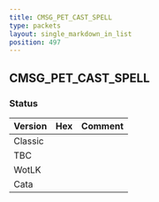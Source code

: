 ```yaml
---
title: CMSG_PET_CAST_SPELL
type: packets
layout: single_markdown_in_list
position: 497
---
```


## CMSG_PET_CAST_SPELL

### Status

Version | Hex | Comment
---------- | ---------- | ---------- 
Classic |  |  
TBC |  |  
WotLK |  |  
Cata |  |  
